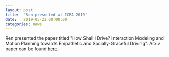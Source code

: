 ```yaml
---
layout: post
title:  "Ren presented at ICRA 2019"
date:   2019-05-21 00:00:00
categories: news
---
```

Ren presented the paper titled "How Shall I Drive? Interaction Modeling
and Motion Planning towards Empathetic and Socially-Graceful Driving".
Arxiv paper can be found [here][1].

[1]: https://arxiv.org/abs/1901.10013